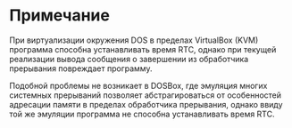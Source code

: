 # Примечание

При виртуализации окружения DOS в пределах VirtualBox (KVM) программа способна устанавливать время RTC,
однако при текущей реализации вывода сообщения о завершении из обработчика прерывания повреждает программу.

Подобной проблемы не возникает в DOSBox, где эмуляция многих системных прерываний позволяет абстрагироваться
от особенностей адресации памяти в пределах обработчика прерывания, однако ввиду той же эмуляции программа не
способна устанавливать время RTC.